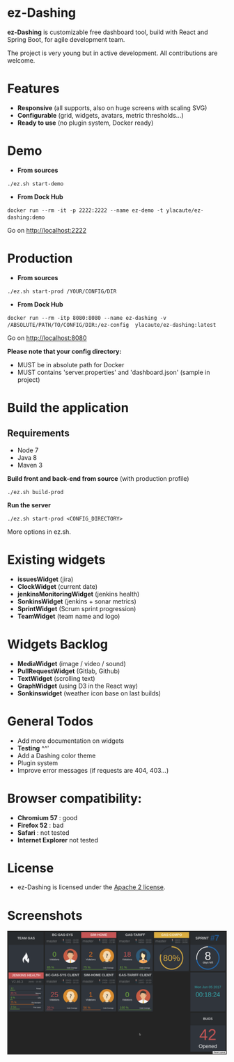 # ez-Dashing

__ez-Dashing__ is customizable free dashboard tool, build with React and Spring Boot, for agile development team.

The project is very young but in active development. All contributions are welcome.

# Features
 - __Responsive__ (all supports, also on huge screens with scaling SVG)
 - __Configurable__ (grid, widgets, avatars, metric thresholds...)
 - __Ready to use__ (no plugin system, Docker ready)

# Demo

- __From sources__
```
./ez.sh start-demo
```
- __From Dock Hub__
```
docker run --rm -it -p 2222:2222 --name ez-demo -t ylacaute/ez-dashing:demo
```
Go on [http://localhost:2222](http://localhost:2222)

# Production

- __From sources__
```
./ez.sh start-prod /YOUR/CONFIG/DIR
```
- __From Dock Hub__
```
docker run --rm -itp 8080:8080 --name ez-dashing -v /ABSOLUTE/PATH/TO/CONFIG/DIR:/ez-config  ylacaute/ez-dashing:latest
```

Go on [http://localhost:8080](http://localhost:8080)

__Please note that your config directory:__
 - MUST be in absolute path for Docker
 - MUST contains 'server.properties' and 'dashboard.json' (sample in project)

# Build the application

## Requirements
 - Node 7
 - Java 8
 - Maven 3

__Build front and back-end from source__ (with production profile)
```
./ez.sh build-prod
```
__Run the server__ 
```
./ez.sh start-prod <CONFIG_DIRECTORY>
```

More options in ez.sh.
 
# Existing widgets
 - __issuesWidget__ (jira)
 - __ClockWidget__ (current date)
 - __jenkinsMonitoringWidget__ (jenkins health)
 - __SonkinsWidget__ (jenkins + sonar metrics)
 - __SprintWidget__ (Scrum sprint progression)
 - __TeamWidget__ (team name and logo)

# Widgets Backlog
 - __MediaWidget__ (image / video / sound)
 - __PullRequestWidget__ (Gitlab, Github)
 - __TextWidget__ (scrolling text)
 - __GraphWidget__ (using D3 in the React way)
 - __Sonkinswidget__ (weather icon base on last builds)
 
# General Todos
 - Add more documentation on widgets
 - __Testing__ ^^'
 - Add a Dashing color theme
 - Plugin system
 - Improve error messages (if requests are 404, 403...)
 
# Browser compatibility: 
 - __Chromium 57__ : good
 - __Firefox 52__ : bad
 - __Safari__ : not tested
 - __Internet Explorer__ not tested

# License
 - ez-Dashing is licensed under the [Apache 2 license](/LICENSE).

# Screenshots

![Screenshot](/ez-client/screenshot.png)

